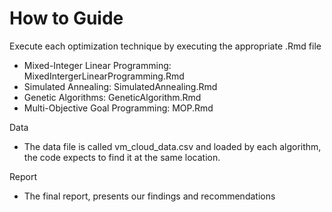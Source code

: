# How to Guide

Execute each optimization technique by executing the appropriate .Rmd file

- Mixed-Integer Linear Programming: MixedIntergerLinearProgramming.Rmd 
- Simulated Annealing: SimulatedAnnealing.Rmd
- Genetic Algorithms: GeneticAlgorithm.Rmd
- Multi-Objective Goal Programming: MOP.Rmd

Data

- The data file is called vm_cloud_data.csv and loaded by each algorithm, the code expects to find it at the same location.

Report

- The final report, presents our findings and recommendations